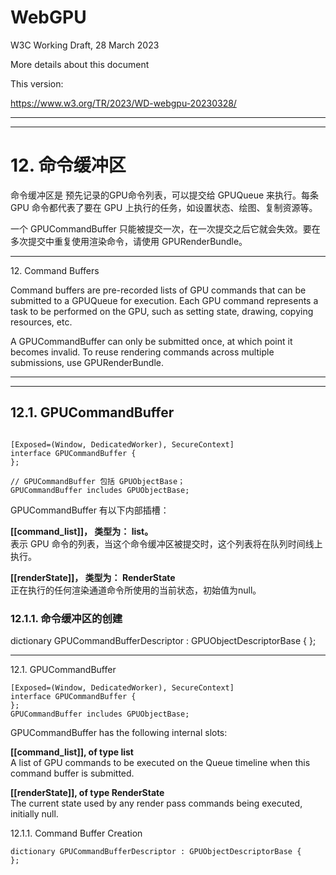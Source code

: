# WebGPU

W3C Working Draft, 28 March 2023

More details about this document

This version:

https://www.w3.org/TR/2023/WD-webgpu-20230328/

---
---

# 12\. 命令缓冲区

命令缓冲区是 预先记录的GPU命令列表，可以提交给 GPUQueue 来执行。每条 GPU 命令都代表了要在 GPU 上执行的任务，如设置状态、绘图、复制资源等。

一个 GPUCommandBuffer 只能被提交一次，在一次提交之后它就会失效。要在多次提交中重复使用渲染命令，请使用 GPURenderBundle。

---

12\. Command Buffers

Command buffers are pre-recorded lists of GPU commands that can be submitted to a GPUQueue for execution. Each GPU command represents a task to be performed on the GPU, such as setting state, drawing, copying resources, etc.

A GPUCommandBuffer can only be submitted once, at which point it becomes invalid. To reuse rendering commands across multiple submissions, use GPURenderBundle.

---
---

## 12.1. GPUCommandBuffer

```

[Exposed=(Window, DedicatedWorker), SecureContext]
interface GPUCommandBuffer {
};

// GPUCommandBuffer 包括 GPUObjectBase；
GPUCommandBuffer includes GPUObjectBase;
```

GPUCommandBuffer 有以下内部插槽：

**[[command_list]]， 类型为： list<GPU command>。**     
表示 GPU 命令的列表，当这个命令缓冲区被提交时，这个列表将在队列时间线上执行。     

**[[renderState]]， 类型为： RenderState**        
正在执行的任何渲染通道命令所使用的当前状态，初始值为null。

### 12.1.1. 命令缓冲区的创建

dictionary GPUCommandBufferDescriptor : GPUObjectDescriptorBase {
};

---

12.1. GPUCommandBuffer

```
[Exposed=(Window, DedicatedWorker), SecureContext]
interface GPUCommandBuffer {
};
GPUCommandBuffer includes GPUObjectBase;
```

GPUCommandBuffer has the following internal slots:

**[[command_list]], of type list<GPU command>**         
A list of GPU commands to be executed on the Queue timeline when this command buffer is submitted.

**[[renderState]], of type RenderState**            
The current state used by any render pass commands being executed, initially null.

12.1.1. Command Buffer Creation

```
dictionary GPUCommandBufferDescriptor : GPUObjectDescriptorBase {
};
```
